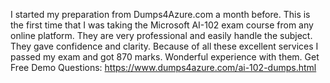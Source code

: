 I started my preparation from Dumps4Azure.com a month before. This is the first time that I was taking the Microsoft AI-102 exam course from any online platform. They are very professional and easily handle the subject. They gave confidence and clarity. Because of all these excellent services I passed my exam and got 870 marks. Wonderful experience with them.
Get Free Demo Questions: https://www.dumps4azure.com/ai-102-dumps.html
